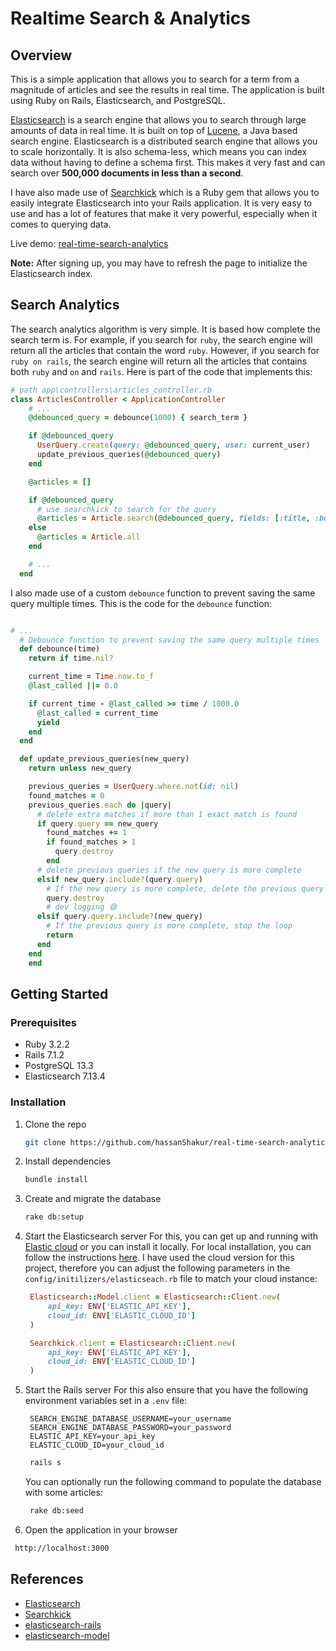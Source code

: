 # Realtime Search & Analytics

## Overview

This is a simple application that allows you to search for a term from a magnitude of articles and see the results in real time. The application is built using Ruby on Rails, Elasticsearch, and PostgreSQL.

[Elasticsearch](https://www.elastic.co/products/elasticsearch) is a search engine that allows you to search through large amounts of data in real time. It is built on top of [Lucene](https://lucene.apache.org/), a Java based search engine. Elasticsearch is a distributed search engine that allows you to scale horizontally. It is also schema-less, which means you can index data without having to define a schema first. This makes it very fast and can search over **500,000 documents in less than a second**.

I have also made use of [Searchkick](https://github.com/ankane/searchkick) which is a Ruby gem that allows you to easily integrate Elasticsearch into your Rails application. It is very easy to use and has a lot of features that make it very powerful, especially when it comes to querying data.

Live demo: [real-time-search-analytics](https://real-time-search-analytics.onrender.com/)

**Note:** After signing up, you may have to refresh the page to initialize the Elasticsearch index.

## Search Analytics

The search analytics algorithm is very simple. It is based how complete the search term is. For example, if you search for `ruby`, the search engine will return all the articles that contain the word `ruby`. However, if you search for `ruby on rails`, the search engine will return all the articles that contains both `ruby` and `on` and `rails`. Here is part of the code that implements this:

```ruby
# path app\controllers\articles_controller.rb
class ArticlesController < ApplicationController
    # ...
    @debounced_query = debounce(1000) { search_term }

    if @debounced_query
      UserQuery.create(query: @debounced_query, user: current_user)
      update_previous_queries(@debounced_query)
    end

    @articles = []

    if @debounced_query
      # use searchkick to search for the query
      @articles = Article.search(@debounced_query, fields: [:title, :body], match: :word_middle)
    else
      @articles = Article.all
    end

    # ...
  end
```

I also made use of a custom `debounce` function to prevent saving the same query multiple times. This is the code for the `debounce` function:

```ruby

# ...
  # Debounce function to prevent saving the same query multiple times
  def debounce(time)
    return if time.nil?

    current_time = Time.now.to_f
    @last_called ||= 0.0

    if current_time - @last_called >= time / 1000.0
      @last_called = current_time
      yield
    end
  end

  def update_previous_queries(new_query)
    return unless new_query

    previous_queries = UserQuery.where.not(id: nil)
    found_matches = 0
    previous_queries.each do |query|
      # delete extra matches if more than 1 exact match is found
      if query.query == new_query
        found_matches += 1
        if found_matches > 1
          query.destroy
        end
      # delete previous queries if the new query is more complete
      elsif new_query.include?(query.query)
        # If the new query is more complete, delete the previous query
        query.destroy
        # dev logging 😅
      elsif query.query.include?(new_query)
        # If the previous query is more complete, stop the loop
        return
      end
    end
    end
```

## Getting Started

### Prerequisites

- Ruby 3.2.2
- Rails 7.1.2
- PostgreSQL 13.3
- Elasticsearch 7.13.4

### Installation

1. Clone the repo

   ```sh
   git clone https://github.com/hassanShakur/real-time-search-analytics
   ```

2. Install dependencies

   ```sh
   bundle install
   ```

3. Create and migrate the database

   ```sh
   rake db:setup
   ```

4. Start the Elasticsearch server
   For this, you can get up and running with [Elastic cloud](https://www.elastic.co/cloud/) or you can install it locally. For local installation, you can follow the instructions [here](https://www.elastic.co/guide/en/elasticsearch/reference/current/install-elasticsearch.html). I have used the cloud version for this project, therefore you can adjust the following parameters in the `config/initilizers/elasticseach.rb` file to match your cloud instance:

   ```ruby
    Elasticsearch::Model.client = Elasticsearch::Client.new(
        api_key: ENV['ELASTIC_API_KEY'],
        cloud_id: ENV['ELASTIC_CLOUD_ID']
    )

    Searchkick.client = Elasticsearch::Client.new(
        api_key: ENV['ELASTIC_API_KEY'],
        cloud_id: ENV['ELASTIC_CLOUD_ID']
    )
   ```

5. Start the Rails server
   For this also ensure that you have the following environment variables set in a `.env` file:

   ```env
    SEARCH_ENGINE_DATABASE_USERNAME=your_username
    SEARCH_ENGINE_DATABASE_PASSWORD=your_password
    ELASTIC_API_KEY=your_api_key
    ELASTIC_CLOUD_ID=your_cloud_id
   ```

   ```sh
    rails s
   ```

   You can optionally run the following command to populate the database with some articles:

   ```sh
    rake db:seed
   ```

6. Open the application in your browser

```sh
 http://localhost:3000
```

## References

- [Elasticsearch](https://www.elastic.co/products/elasticsearch)
- [Searchkick](https://github.com/ankane/searchkick)
- [elasticsearch-rails](https://github.com/elastic/elasticsearch-rails)
- [elasticsearch-model](https://www.rubydoc.info/gems/elasticsearch-model/)
